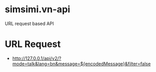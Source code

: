 # simsimi.vn-api
URL request based API
# URL Request
* http://127.0.0.1/api/v2/?mode=talk&lang=bn&message=${encodedMessage}&filter=false
